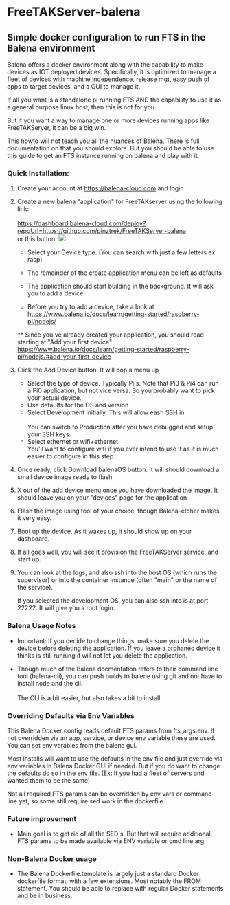 # FreeTAKServer-balena

## Simple docker configuration to run FTS in the Balena environment

Balena offers a docker environment along with the capability to make devices as IOT deployed devices. 
Specifically, it is optimized to manage a fleet of devices with machine
independence, release mgt, easy push of apps to target devices, and a GUI 
to manage it. 

If all you want is a standalone pi running FTS AND the capability to use it as a general purpose linux host, then this is not for you. 

But if you want a way to manage one or more devices running apps like FreeTAKServer, it can be a big win. 

This howto will not teach you all the nuances of Balena. There is full documentation on that you should 
explore. But you should be able to use this guide to get an FTS instance running on balena and play with it. 

### Quick Installation:

1. Create your account at <https://balena-cloud.com> and login
2. Create a new balena "application"  for FreeTAKserver using the following link:<br><br>
<https://dashboard.balena-cloud.com/deploy?repoUrl=https://github.com/pinztrek/FreeTAKServer-balena>
<br> or this button: [![](https://www.balena.io/deploy.png)](https://dashboard.balena-cloud.com/deploy)

   * Select your Device type. (You can search with just a few letters ex: rasp)

   * The remainder of the create application menu can be left as defaults

   * The application should start building in the background. It will ask you to add a device.

   * Before you try to add a device, take a look at <br><https://www.balena.io/docs/learn/getting-started/raspberry-pi/nodejs/>

    ** Since you've already created your application, you should read starting at "Add your first device" <https://www.balena.io/docs/learn/getting-started/raspberry-pi/nodejs/#add-your-first-device> 

3. Click the Add Device button. It will pop a menu up
    * Select the type of device. Typically Pi's. Note that Pi3 & Pi4 can run a Pi0 application, but 
not vice versa. So you probably want to pick your actual device. 
    * Use defaults for the OS and version
    * Select Development initially. This will allow eash SSH in. <br><br>
You can switch to Production after you have debugged and setup your SSH keys. 
    * Select ethernet or wifi+ethernet. 
<br>You'll want to configure wifi if you ever intend to use it as it is much easier to configure in this step. 

4. Once ready, click Download balenaOS button. It will should download a small device image ready to flash

5. X out of the add device menu once you have downloaded the image. It should leave you on your "devices" page for the application

6. Flash the image using tool of your choice, though Balena-etcher makes it very easy. 

7. Boot up the device. As it wakes up, it should show up on your dashboard. 

8. If all goes well, you will see it provision the FreeTAKServer service, and start up. 

9. You can look at the logs, and also ssh into the host OS (which runs the supervisor) or into the container instance (often "main" or the name of the service). 

    If you selected the development OS, you can also ssh into is at port 22222. It will give you a root login. 

### Balena Usage Notes

* Important: If you decide to change things, make sure you delete the device before deleting the application. 
If you leave a orphaned device it thinks is still running it will not let you delete the application. 

* Though much of the Balena docmentation refers to their command line tool (balena-cli), you 
can push builds to balene using git and not have to install node and the cli. <br><br>
The CLI is a bit easier, but also takes a bit to install. 

### Overriding Defaults via Env Variables

This Balena Docker config reads default FTS params from fts_args.env. If not
overridden via an app, service, or device env variable these are used. 
You can set env varables from the balena gui. 

Most installs will want to use the defaults in the env file and just 
override via env variables in Balena Docker GUI if needed. But if you do 
want to change the defaults do so in the env file. (Ex: If you had a 
fleet of servers and wanted them to be the same)

Not all required FTS params can be overridden by env vars or command line yet, 
so some still require sed work in the dockerfile. 

### Future improvement

* Main goal is to get rid of all the SED's. But that will require additional
FTS params to be made available via ENV variable or cmd line arg

### Non-Balena Docker usage

* The Balena Dockerfile.template is largely just a standard Docker dockerfile
format, with a few extensions. Most notably the FROM statement. You should be 
able to replace with regular Docker statements and be in business. 
